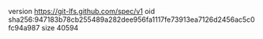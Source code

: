 version https://git-lfs.github.com/spec/v1
oid sha256:947183b78cb255489a282dee956fa1117fe73913ea7126d2456ac5c0fc94a987
size 40594
